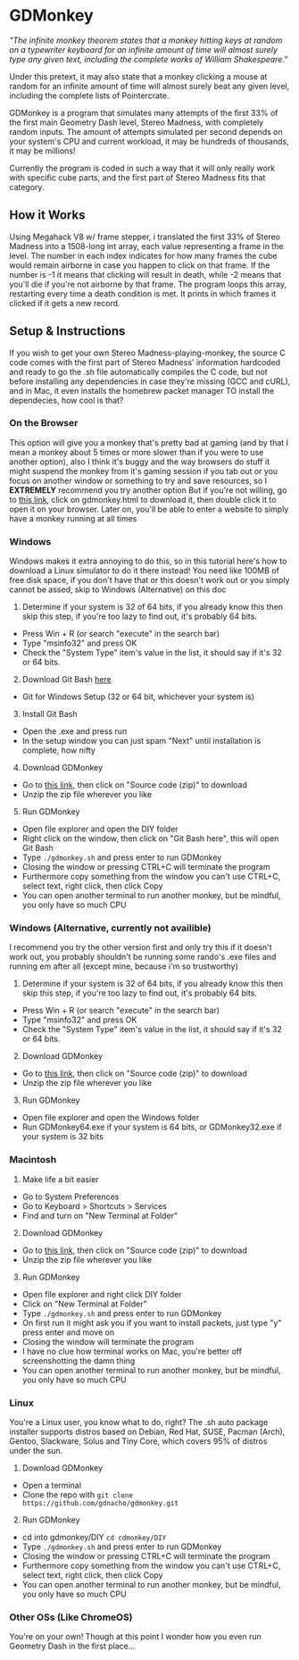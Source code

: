 # GDMonkey

*"The infinite monkey theorem states that a monkey hitting keys at random on a typewriter keyboard for an infinite amount of time will almost surely type any given text, including the complete works of William Shakespeare."*

Under this pretext, it may also state that a monkey clicking a mouse at random for an infinite amount of time will almost surely beat any given level, including the complete lists of Pointercrate.

GDMonkey is a program that simulates many attempts of the first 33% of the first main Geometry Dash level, Stereo Madness, with completely random inputs. The amount of attempts simulated per second depends on your system's CPU and current workload, it may be hundreds of thousands, it may be millions!

Currently the program is coded in such a way that it will only really work with specific cube parts, and the first part of Stereo Madness fits that category.

## How it Works

Using Megahack V8 w/ frame stepper, i translated the first 33% of Stereo Madness into a 1508-long int array, each value representing a frame in the level.
The number in each index indicates for how many frames the cube would remain airborne in case you happen to click on that frame.
If the number is -1 it means that clicking will result in death, while -2 means that you'll die if you're not airborne by that frame.
The program loops this array, restarting every time a death condition is met. It prints in which frames it clicked if it gets a new record.

## Setup & Instructions

If you wish to get your own Stereo Madness-playing-monkey, the source C code comes with the first part of Stereo Madness' information hardcoded and ready to go
the .sh file automatically compiles the C code, but not before installing any dependencies in case they're missing (GCC and cURL), and in Mac, it even installs the homebrew packet manager TO install the dependecies, how cool is that?

### On the Browser
This option will give you a monkey that's pretty bad at gaming (and by that I mean a monkey about 5 times or more slower than if you were to use another option), also I think it's buggy and the way browsers do stuff it might suspend the monkey from it's gaming session if you tab out or you focus on another window or something to try and save resources, so I **EXTREMELY** recommend you try another option
But if you're not willing, go to [this link](https://github.com/GDNacho/gdmonkey/releases/tag/1.1), click on gdmonkey.html to download it, then double click it to open it on your browser.
Later on, you'll be able to enter a website to simply have a monkey running at all times

### Windows 
Windows makes it extra annoying to do this, so in this tutorial here's how to download a Linux simulator to do it there instead! You need like 100MB of free disk space, if you don't have that or this doesn't work out or you simply cannot be assed, skip to Windows (Alternative) on this doc
1. Determine if your system is 32 of 64 bits, if you already know this then skip this step, if you're too lazy to find out, it's probably 64 bits.
  - Press Win + R (or search "execute" in the search bar)
  - Type "msinfo32" and press OK
  - Check the "System Type" item's value in the list, it should say if it's 32 or 64 bits.
2. Download Git Bash [here](https://git-scm.com/download/win)
  - Git for Windows Setup (32 or 64 bit, whichever your system is)
3. Install Git Bash
  - Open the .exe and press run
  - In the setup window you can just spam "Next" until installation is complete, how nifty
4. Download GDMonkey
  - Go to [this link](https://github.com/GDNacho/gdmonkey/releases/tag/1.1), then click on "Source code (zip)" to download
  - Unzip the zip file wherever you like
5. Run GDMonkey
  - Open file explorer and open the DIY folder
  - Right click on the window, then click on "Git Bash here", this will open Git Bash
  - Type ```./gdmonkey.sh``` and press enter to run GDMonkey
  - Closing the window or pressing CTRL+C will terminate the program
  - Furthermore copy something from the window you can't use CTRL+C, select text, right click, then click Copy
  - You can open another terminal to run another monkey, but be mindful, you only have so much CPU

### Windows (Alternative, currently not availible)
I recommend you try the other version first and only try this if it doesn't work out, you probably shouldn't be running some rando's .exe files and running em after all (except mine, because i'm so trustworthy)
1. Determine if your system is 32 of 64 bits, if you already know this then skip this step, if you're too lazy to find out, it's probably 64 bits.
  - Press Win + R (or search "execute" in the search bar)
  - Type "msinfo32" and press OK
  - Check the "System Type" item's value in the list, it should say if it's 32 or 64 bits.
2. Download GDMonkey
  - Go to [this link](https://github.com/GDNacho/gdmonkey/releases/tag/1.0.2), then click on "Source code (zip)" to download
  - Unzip the zip file wherever you like
3. Run GDMonkey
  - Open file explorer and open the Windows folder
  - Run GDMonkey64.exe if your system is 64 bits, or GDMonkey32.exe if your system is 32 bits

### Macintosh
1. Make life a bit easier
  - Go to System Preferences
  - Go to Keyboard > Shortcuts > Services
  - Find and turn on "New Terminal at Folder"
2. Download GDMonkey
  - Go to [this link](https://github.com/GDNacho/gdmonkey/releases/tag/1.1), then click on "Source code (zip)" to download
  - Unzip the zip file wherever you like
3. Run GDMonkey
  - Open file explorer and right click DIY folder
  - Click on "New Terminal at Folder"
  - Type ```./gdmonkey.sh``` and press enter to run GDMonkey
  - On first run it might ask you if you want to install packets, just type "y" press enter and move on
  - Closing the window will terminate the program
  - I have no clue how terminal works on Mac, you're better off screenshotting the damn thing
  - You can open another terminal to run another monkey, but be mindful, you only have so much CPU

### Linux
You're a Linux user, you know what to do, right?
The .sh auto package installer supports distros based on Debian, Red Hat, SUSE, Pacman (Arch), Gentoo, Slackware, Solus and Tiny Core, which covers 95% of distros under the sun.
1. Download GDMonkey
  - Open a terminal
  - Clone the repo with ```git clone https://github.com/gdnacho/gdmonkey.git```
2. Run GDMonkey
  - cd into gdmonkey/DIY ```cd cdmonkey/DIY```
  - Type ```./gdmonkey.sh``` and press enter to run GDMonkey
  - Closing the window or pressing CTRL+C will terminate the program
  - Furthermore copy something from the window you can't use CTRL+C, select text, right click, then click Copy
  - You can open another terminal to run another monkey, but be mindful, you only have so much CPU

### Other OSs (Like ChromeOS)
You're on your own! Though at this point I wonder how you even run Geometry Dash in the first place...
